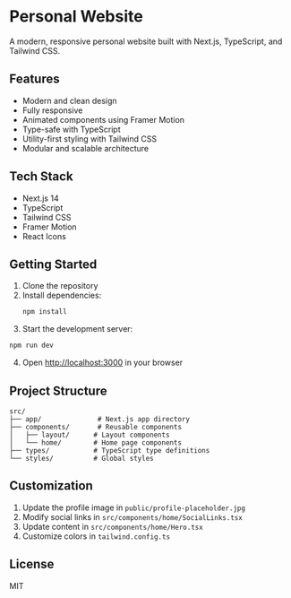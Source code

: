 # Personal Website

A modern, responsive personal website built with Next.js, TypeScript, and Tailwind CSS.

## Features

- Modern and clean design
- Fully responsive
- Animated components using Framer Motion
- Type-safe with TypeScript
- Utility-first styling with Tailwind CSS
- Modular and scalable architecture

## Tech Stack

- Next.js 14
- TypeScript
- Tailwind CSS
- Framer Motion
- React Icons

## Getting Started

1. Clone the repository
2. Install dependencies:
   ```bash
   npm install
   ```
3. Start the development server:
```bash
npm run dev
```
4. Open [http://localhost:3000](http://localhost:3000) in your browser

## Project Structure

```
src/
├── app/              # Next.js app directory
├── components/       # Reusable components
│   ├── layout/      # Layout components
│   └── home/        # Home page components
├── types/           # TypeScript type definitions
└── styles/          # Global styles
```

## Customization

1. Update the profile image in `public/profile-placeholder.jpg`
2. Modify social links in `src/components/home/SocialLinks.tsx`
3. Update content in `src/components/home/Hero.tsx`
4. Customize colors in `tailwind.config.ts`

## License

MIT
